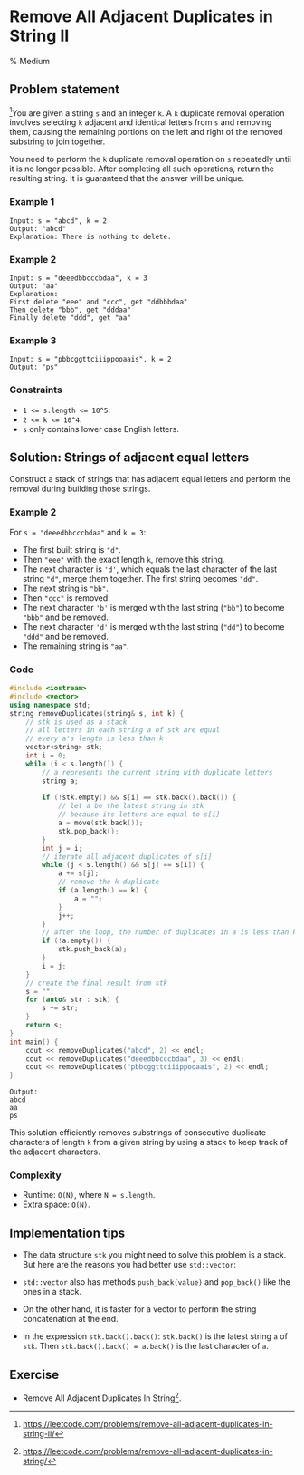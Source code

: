 # Remove All Adjacent Duplicates in String II
% Medium
## Problem statement

[^url]You are given a string `s` and an integer `k`. A `k` duplicate removal operation involves selecting `k` adjacent and identical letters from `s` and removing them, causing the remaining portions on the left and right of the removed substring to join together.

You need to perform the `k` duplicate removal operation on `s` repeatedly until it is no longer possible. After completing all such operations, return the resulting string. It is guaranteed that the answer will be unique.

[^url]: https://leetcode.com/problems/remove-all-adjacent-duplicates-in-string-ii/
### Example 1
```text
Input: s = "abcd", k = 2
Output: "abcd"
Explanation: There is nothing to delete.
```

### Example 2
```text
Input: s = "deeedbbcccbdaa", k = 3
Output: "aa"
Explanation: 
First delete "eee" and "ccc", get "ddbbbdaa"
Then delete "bbb", get "dddaa"
Finally delete "ddd", get "aa"
```

### Example 3
```text
Input: s = "pbbcggttciiippooaais", k = 2
Output: "ps"
``` 

### Constraints

* `1 <= s.length <= 10^5`.
* `2 <= k <= 10^4`.
* `s` only contains lower case English letters.

## Solution: Strings of adjacent equal letters 

Construct a stack of strings that has adjacent equal letters and perform the removal during building those strings.

### Example 2
For `s = "deeedbbcccbdaa"` and `k = 3`:

* The first built string is `"d"`.
* Then `"eee"` with the exact length `k`, remove this string.
* The next character is `'d'`, which equals the last character of the last string `"d"`, merge them together. The first string becomes `"dd"`.
* The next string is `"bb"`.
* Then `"ccc"` is removed.
* The next character `'b'` is merged with the last string (`"bb"`) to become `"bbb"` and be removed.
* The next character `'d'` is merged with the last string (`"dd"`) to become `"ddd"` and be removed.
* The remaining string is `"aa"`.

### Code
```cpp
#include <iostream>
#include <vector>
using namespace std;
string removeDuplicates(string& s, int k) {
    // stk is used as a stack
    // all letters in each string a of stk are equal 
    // every a's length is less than k
    vector<string> stk;
    int i = 0;
    while (i < s.length()) {
        // a represents the current string with duplicate letters
        string a;   
        
        if (!stk.empty() && s[i] == stk.back().back()) {
            // let a be the latest string in stk
            // because its letters are equal to s[i]
            a = move(stk.back());
            stk.pop_back();
        }
        int j = i;
        // iterate all adjacent duplicates of s[i]
        while (j < s.length() && s[j] == s[i]) {
            a += s[j];
            // remove the k-duplicate
            if (a.length() == k) {
                a = "";
            }
            j++;
        }
        // after the loop, the number of duplicates in a is less than k
        if (!a.empty()) {            
            stk.push_back(a);
        }
        i = j;
    }
    // create the final result from stk
    s = "";
    for (auto& str : stk) {
        s += str;
    }
    return s;
}
int main() {
    cout << removeDuplicates("abcd", 2) << endl;
    cout << removeDuplicates("deeedbbcccbdaa", 3) << endl;
    cout << removeDuplicates("pbbcggttciiippooaais", 2) << endl;
}
```
```text
Output:
abcd
aa
ps
```

This solution efficiently removes substrings of consecutive duplicate characters of length `k` from a given string by using a stack to keep track of the adjacent characters. 

### Complexity

* Runtime: `O(N)`, where `N = s.length`.
* Extra space: `O(N)`.

## Implementation tips

* The data structure `stk` you might need to solve this problem is a stack. But here are the reasons you had better use `std::vector`:

* `std::vector` also has methods `push_back(value)` and `pop_back()` like the ones in a stack.

* On the other hand, it is faster for a vector to perform the string concatenation at the end.

* In the expression `stk.back().back()`: `stk.back()` is the latest string `a` of `stk`. Then `stk.back().back() = a.back()` is the last character of `a`.

## Exercise
- Remove All Adjacent Duplicates In String[^ex].

[^ex]: https://leetcode.com/problems/remove-all-adjacent-duplicates-in-string/